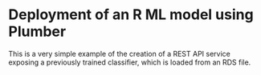 # Deployment of an R ML model using Plumber
This is a very simple example of the creation of a REST API service exposing a previously trained classifier, which is loaded from an RDS file.
